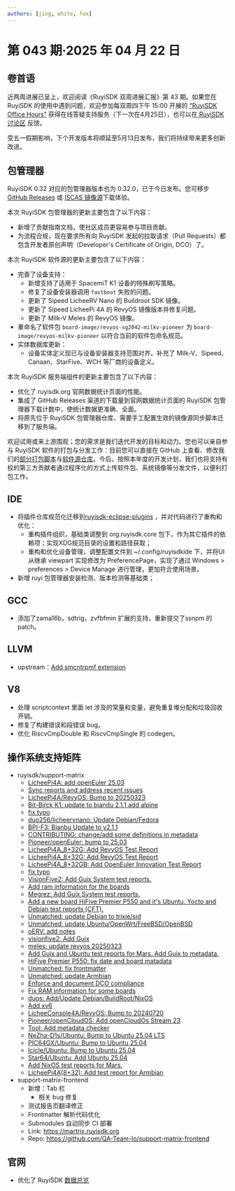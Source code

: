 ```yaml
---
authors: [jing, white, fox]
---
```

# 第 043 期·2025 年 04 月 22 日

## 卷首语
近两周进展已呈上，欢迎阅读《RuyiSDK 双周进展汇报》第 43 期。如果您在 RuyiSDK 的使用中遇到问题，欢迎参加每双周四下午 15:00 开展的 [“RuyiSDK Office Hours”](https://github.com/ruyisdk/ruyisdk/discussions/19) 获得在线答疑支持服务（下一次在4月25日），也可以在[ RuyiSDK讨论区](https://github.com/ruyisdk/ruyisdk/discussions) 反馈。

受五一假期影响，下个开发版本将顺延至5月13日发布，我们将持续带来更多创新改进。

## 包管理器

RuyiSDK 0.32 对应的包管理器版本也为 0.32.0，已于今日发布。您可移步
[GitHub Releases][ruyi-0.32.0-gh] 或 [ISCAS 镜像源][ruyi-0.32.0-iscas]下载体验。

[ruyi-0.32.0-gh]: https://github.com/ruyisdk/ruyi/releases/tag/0.32.0
[ruyi-0.32.0-iscas]: https://mirror.iscas.ac.cn/ruyisdk/ruyi/releases/0.32.0/

本次 RuyiSDK 包管理器的更新主要包含了以下内容：

* 新增了贡献指南文档，使社区成员更容易参与项目贡献。
* 为流程合规，现在要求所有向 RuyiSDK 发起的拉取请求（Pull Requests）都包含开发者原创声明（Developer's Certificate of Origin, DCO）了。

本次 RuyiSDK 软件源的更新主要包含了以下内容：

* 完善了设备支持：
    * 新增支持了适用于 SpacemiT K1 设备的特殊刷写策略。
    * 修复了设备安装器调用 `fastboot` 失败的问题。
    * 更新了 Sipeed LicheeRV Nano 的 Buildroot SDK 镜像。
    * 更新了 Sipeed LicheePi 4A 的 RevyOS 镜像版本并修复问题。
    * 更新了 Milk-V Meles 的 RevyOS 镜像。
* 重命名了软件包 `board-image/revyos-sg2042-milkv-pioneer` 为 `board-image/revyos-milkv-pioneer` 以符合当前的软件包命名规范。
* 实体数据库更新：
    * 设备实体定义现已与设备安装器支持范围对齐。补充了 Milk-V、Sipeed、Canaan、StarFive、WCH 等厂商的设备定义。

本次 RuyiSDK 服务端组件的更新主要包含了以下内容：

* 优化了 ruyisdk.org 官网数据统计页面的性能。
* 集成了 GitHub Releases 渠道的下载量到官网数据统计页面的 RuyiSDK 包管理器下载计数中，使统计数据更准确、全面。
* 将原先位于 RuyiSDK 包管理器仓库、需要手工配置生效的镜像源同步脚本迁移到了服务端。

欢迎试用或来上游围观；您的需求是我们迭代开发的目标和动力。您也可以亲自参与
RuyiSDK 软件的打包与分发工作：目前您可以直接在 GitHub 上查看、修改我们的[部分打包脚本](https://github.com/ruyisdk/ruyici)与[软件源仓库](https://github.com/ruyisdk/packages-index)。今后，按照本年度的开发计划，我们也将支持有权的第三方贡献者通过程序化的方式上传软件包、系统镜像等分发文件，以便利打包工作。

## IDE
- 将插件仓库规范化迁移到[ruyisdk-eclipse-plugins](https://github.com/ruyisdk/ruyisdk-eclipse-plugins) ，并对代码进行了重构和优化：
   - 重构插件组织，基础类调整到 org.ruyisdk.core 包下，作为其它插件的依赖项；实现XDG规范目录的设置和路径获取；
   - 重构和优化设备管理，调整配置文件到 ~/.config/ruyisdkide 下，并将UI从继承 viewpart 实现修改为 PreferencePage，实现了通过 Windows > preferences > Device Manage 进行管理，更加符合使用场景。
- 新增 ruyi 包管理器安装检测、版本检测等基础类；

## GCC
- 添加了zama16b，sdtrig，zvfbfmin 扩展的支持，重新提交了ssnpm 的 patch。

## LLVM
- upstream：[Add smcntrpmf extension](https://github.com/llvm/llvm-project/pull/136556)

## V8
- 处理 scriptcontext 里面 let 涉及的常量和变量，避免重复堆分配和垃圾回收开销。
- 修复了构建错误和段错误 bug。
- 优化 RiscvCmpDouble 和 RiscvCmpSingle 的 codegen。

## 操作系统支持矩阵

- ruyisdk/support-matrix
  - [LicheePi4A: add openEuler 25.03](https://github.com/ruyisdk/support-matrix/pull/237)
  - [Sync reports and address recent issues](https://github.com/ruyisdk/support-matrix/pull/238)
  - [LicheePi4A/RevyOS: Bump to 20250323](https://github.com/ruyisdk/support-matrix/pull/239)
  - [Bit-Birck K1: update to biandu 2.1.1,add alpine](https://github.com/ruyisdk/support-matrix/pull/240)
  - [fix typo](https://github.com/ruyisdk/support-matrix/pull/241)
  - [duo256/licheervnano: Update Debian/Fedora](https://github.com/ruyisdk/support-matrix/pull/242)
  - [BPI-F3: Bianbu Update to v2.1.1](https://github.com/ruyisdk/support-matrix/pull/243)
  - [CONTRIBUTING: change/add some definitions in metadata](https://github.com/ruyisdk/support-matrix/pull/245)
  - [Pioneer/openEuler: bump to 25.03](https://github.com/ruyisdk/support-matrix/pull/246)
  - [LicheePi4A_8+32G: Add RevyOS Test Report](https://github.com/ruyisdk/support-matrix/pull/247)
  - [LicheePi4A_8+32G: Add RevyOS Test Report](https://github.com/ruyisdk/support-matrix/pull/247)
  - [LicheePi4A_8+32GB: Add OpenEuler Innovation Test Report](https://github.com/ruyisdk/support-matrix/pull/248)
  - [fix typo](https://github.com/ruyisdk/support-matrix/pull/249)
  - [VisionFive2: Add Guix System test reports.](https://github.com/ruyisdk/support-matrix/pull/250)
  - [Add ram information for the boards](https://github.com/ruyisdk/support-matrix/pull/251)
  - [Megrez: Add Guix System test reports.](https://github.com/ruyisdk/support-matrix/pull/252)
  - [Add a new board HiFive Premier P550 and it's Ubuntu, Yocto and Debian test reports (CFT).](https://github.com/ruyisdk/support-matrix/pull/253)
  - [Unmatched: update Debian to trixie/sid](https://github.com/ruyisdk/support-matrix/pull/254)
  - [Unmatched: update Ubuntu/OpenWrt/FreeBSD/OpenBSD](https://github.com/ruyisdk/support-matrix/pull/255)
  - [oERV: add notes](https://github.com/ruyisdk/support-matrix/pull/256)
  - [visionfive2: Add Guix](https://github.com/ruyisdk/support-matrix/pull/258)
  - [meles: update revyos 20250323](https://github.com/ruyisdk/support-matrix/pull/259)
  - [Add Guix and Ubuntu test reports for Mars. Add Guix to metadata.](https://github.com/ruyisdk/support-matrix/pull/260)
  - [HiFive Premier P550: fix date and board matadata](https://github.com/ruyisdk/support-matrix/pull/261)
  - [Unmatched: fix frontmatter](https://github.com/ruyisdk/support-matrix/pull/262)
  - [Unmatched: update Armbian](https://github.com/ruyisdk/support-matrix/pull/263)
  - [Enforce and document DCO compliance](https://github.com/ruyisdk/support-matrix/pull/264)
  - [Fix RAM information for some boards](https://github.com/ruyisdk/support-matrix/pull/265)
  - [duos: Add/Update Debian/BuildRoot/NixOS](https://github.com/ruyisdk/support-matrix/pull/266)
  - [Add xv6](https://github.com/ruyisdk/support-matrix/pull/268)
  - [LicheeConsole4A/RevyOS: Bump to 20240720](https://github.com/ruyisdk/support-matrix/pull/269)
  - [Pioneer/openCloudOS: Add openCloudOs Stream 23](https://github.com/ruyisdk/support-matrix/pull/270)
  - [Tool: Add metadata checker ](https://github.com/ruyisdk/support-matrix/pull/271)
  - [NeZha-D1s/Ubuntu: Bump to Ubuntu 25.04 LTS](https://github.com/ruyisdk/support-matrix/pull/272)
  - [PIC64GX/Ubuntu: Bump to Ubuntu 25.04](https://github.com/ruyisdk/support-matrix/pull/273)
  - [Icicle/Ubuntu: Bump to Ubuntu 25.04](https://github.com/ruyisdk/support-matrix/pull/274)
  - [Star64/Ubuntu: Add Ubuntu 25.04](https://github.com/ruyisdk/support-matrix/pull/275)
  - [Add NixOS test reports for Mars.](https://github.com/ruyisdk/support-matrix/pull/276)
  - [LicheePi4A(8+32): Add test report for Armbian ](https://github.com/ruyisdk/support-matrix/pull/278)
- support-matrix-frontend
  - 新增：Tab 栏
    - 相关 bug 修复
  - 测试报告页翻译修正
  - Frontmatter 解析代码优化
  - Submodules 自动同步 CI 部署
  - Link: https://martrix.ruyisdk.org
  - Repo: https://github.com/QA-Team-lo/support-matrix-frontend

## 官网

+ 优化了 RuyiSDK [数据总览](https://ruyisdk.org/Home/StatisticalDataPages/)

